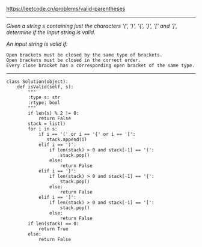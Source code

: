 https://leetcode.cn/problems/valid-parentheses
***
*Given a string s containing just the characters '(', ')', '{', '}', '[' and ']', determine if the input string is valid.*

*An input string is valid if:*
```
Open brackets must be closed by the same type of brackets.
Open brackets must be closed in the correct order.
Every close bracket has a corresponding open bracket of the same type.
```
***
```
class Solution(object):
    def isValid(self, s):
        """
        :type s: str
        :rtype: bool
        """
        if len(s) % 2 != 0:
            return False
        stack = list()
        for i in s:
            if i == '(' or i == '{' or i == '[':
               stack.append(i)
            elif i == ')':
                if len(stack) > 0 and stack[-1] == '(':
                    stack.pop()
                else:
                    return False
            elif i == '}':
                if len(stack) > 0 and stack[-1] == '{':
                    stack.pop()
                else:
                    return False
            elif i == ']':
                if len(stack) > 0 and stack[-1] == '[':
                    stack.pop()
                else:
                    return False
        if len(stack) == 0:
            return True
        else:
            return False

